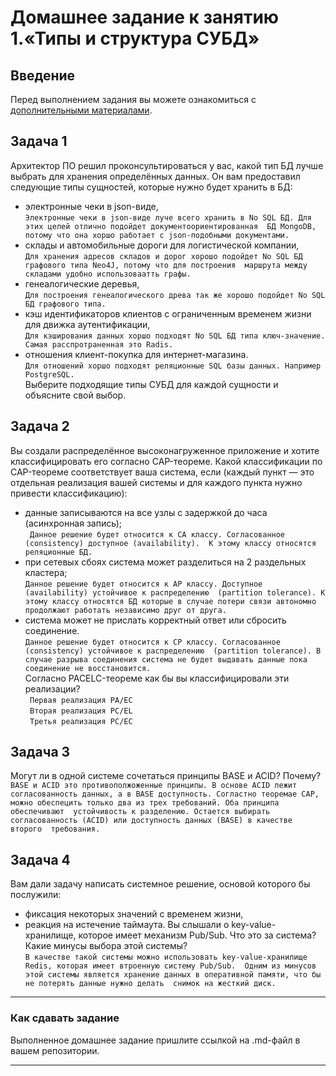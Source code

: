 # Домашнее задание к занятию 1.«Типы и структура СУБД»
## Введение
Перед выполнением задания вы можете ознакомиться с [дополнительными материалами](https://github.com/netology-code/virt-homeworks/tree/virt-11/additional).
## Задача 1
Архитектор ПО решил проконсультироваться у вас, какой тип БД лучше выбрать для хранения определённых данных. Он вам 
предоставил следующие типы сущностей, которые нужно будет хранить в БД:
- электронные чеки в json-виде,\
``Электронные чеки в json-виде луче всего хранить в No SQL БД. Для этих целей отлично подойдет документоориентированная 
БД MongoDB, потому что она хоршо работает с json-подобными документами.``
- склады и автомобильные дороги для логистической компании, \
``Для хранения адресов складов и дорог хорошо подойдет No SQL БД графового типа Neo4J, потому что для построения 
маршрута между складами удобно использоваатть графы.``
- генеалогические деревья, \
``Для построения генеалогического древа так же хорошо подойдет No SQL БД графового типа.``
- кэш идентификаторов клиентов с ограниченным временем жизни для движка аутентификации, \
``Для кэширования данных хоршо подходят No SQL БД типа ключ-значение. Самая расспротраненная это Radis.``
- отношения клиент-покупка для интернет-магазина. \
``Для отношений хоршо подходят реляционные SQL базы данных. Например PostgreSQL.`` \
Выберите подходящие типы СУБД для каждой сущности и объясните свой выбор.
## Задача 2
Вы создали распределённое высоконагруженное приложение и хотите классифицировать его согласно CAP-теореме. 
Какой классификации по CAP-теореме соответствует ваша система, если (каждый пункт — это отдельная реализация вашей 
системы и для каждого пункта нужно привести классификацию):
- данные записываются на все узлы с задержкой до часа (асинхронная запись); \
`` Данное решение будет относится к CA классу. Согласованное (сonsistency) доступное (availability). 
К этому классу относятся реляционные БД.``
- при сетевых сбоях система может разделиться на 2 раздельных кластера; \
``Данное решение будет относится к AP классу. Доступное (availability) устойчивое к распределению 
(partition tolerance). К этому классу относятся БД которые в случае потери связи автономно 
 продолжают работать независимо друг от друга.``
- система может не прислать корректный ответ или сбросить соединение. \
``Данное решение будет относится к CP классу. Согласованное (сonsistency) устойчивое к распределению 
(partition tolerance). В случае разрыва соединения система не будет выдавать данные пока соединение не восстановится.`` \
Согласно PACELC-теореме как бы вы классифицировали эти реализации? \
`` Первая реализация PA/EC`` \
`` Вторая реализация PC/EL`` \
`` Третья реализация PC/EC``
## Задача 3
Могут ли в одной системе сочетаться принципы BASE и ACID? Почему? \
``BASE и ACID это противополжоженные принципы. В основе ACID лежит согласованность данных, а в BASE доступность.
Согластно теоремае CAP, можно обеспецить только два из трех требований. Оба принципа обеспечивают 
устойчивость к разделению. Остается выбирать согласованность (ACID) или доступность данных (BASE) в качестве второго 
требования.``
## Задача 4
Вам дали задачу написать системное решение, основой которого бы послужили:
- фиксация некоторых значений с временем жизни,
- реакция на истечение таймаута.
Вы слышали о key-value-хранилище, которое имеет механизм Pub/Sub. Что это за система? Какие минусы выбора этой системы? \
``В качестве такой системы можно использовать key-value-хранилище Redis, которая имеет втроенную систему Pub/Sub. 
Одним из минусов этой системы является хранение данных в оперативной памяти, что бы не потерять данные нужно делать 
снимок на жесткий диск.``
---
### Как сдавать задание
Выполненное домашнее задание пришлите ссылкой на .md-файл в вашем репозитории.

---